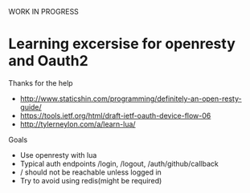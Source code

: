 WORK IN PROGRESS
# Learning excersise for openresty and Oauth2
Thanks for the help
* http://www.staticshin.com/programming/definitely-an-open-resty-guide/
* https://tools.ietf.org/html/draft-ietf-oauth-device-flow-06
* http://tylerneylon.com/a/learn-lua/

Goals
* Use openresty with lua
* Typical auth endpoints /login, /logout, /auth/github/callback
* / should not be reachable unless logged in
* Try to avoid using redis(might be required)


